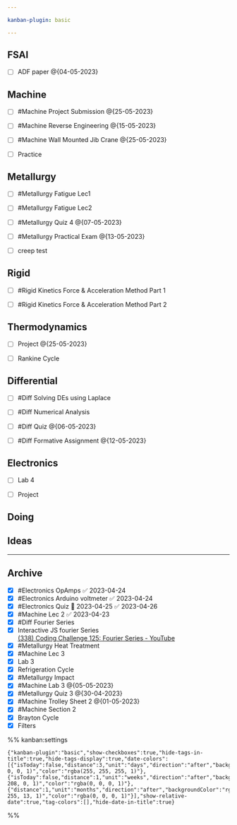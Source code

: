```yaml
---

kanban-plugin: basic

---
```


## FSAI

- [ ] ADF paper @{04-05-2023}


## Machine

- [ ] #Machine Project Submission @{25-05-2023}
- [ ] #Machine Reverse Engineering @{15-05-2023}
- [ ] #Machine Wall Mounted Jib Crane @{25-05-2023}
- [ ] Practice


## Metallurgy

- [ ] #Metallurgy Fatigue Lec1
- [ ] #Metallurgy Fatigue Lec2
- [ ] #Metallurgy Quiz 4 @{07-05-2023}
- [ ] #Metallurgy Practical Exam @{13-05-2023}
- [ ] creep test


## Rigid

- [ ] #Rigid Kinetics Force & Acceleration Method Part 1
- [ ] #Rigid Kinetics Force & Acceleration Method Part 2


## Thermodynamics

- [ ] Project @{25-05-2023}
- [ ] Rankine Cycle


## Differential

- [ ] #Diff Solving DEs using Laplace
- [ ] #Diff Numerical Analysis
- [ ] #Diff Quiz @{06-05-2023}
- [ ] #Diff Formative Assignment @{12-05-2023}


## Electronics

- [ ] Lab 4
- [ ] Project


## Doing



## Ideas



***

## Archive

- [x] #Electronics OpAmps ✅ 2023-04-24
- [x] #Electronics Arduino voltmeter ✅ 2023-04-24
- [x] #Electronics Quiz 📅 2023-04-25 ✅ 2023-04-26
- [x] #Machine Lec 2 ✅ 2023-04-23
- [x] #Diff Fourier Series
- [x] Interactive JS fourier Series<br>[(338) Coding Challenge 125: Fourier Series - YouTube](https://www.youtube.com/watch?v=Mm2eYfj0SgA)
- [x] #Metallurgy Heat Treatment
- [x] #Machine Lec 3
- [x] Lab 3
- [x] Refrigeration Cycle
- [x] #Metallurgy  Impact
- [x] #Machine Lab 3 @{05-05-2023}
- [x] #Metallurgy Quiz 3 @{30-04-2023}
- [x] #Machine Trolley Sheet 2 @{01-05-2023}
- [x] #Machine Section 2
- [x] Brayton Cycle
- [x] Filters

%% kanban:settings
```
{"kanban-plugin":"basic","show-checkboxes":true,"hide-tags-in-title":true,"hide-tags-display":true,"date-colors":[{"isToday":false,"distance":3,"unit":"days","direction":"after","backgroundColor":"rgba(255, 0, 0, 1)","color":"rgba(255, 255, 255, 1)"},{"isToday":false,"distance":1,"unit":"weeks","direction":"after","backgroundColor":"rgba(255, 208, 0, 1)","color":"rgba(0, 0, 0, 1)"},{"distance":1,"unit":"months","direction":"after","backgroundColor":"rgba(0, 255, 13, 1)","color":"rgba(0, 0, 0, 1)"}],"show-relative-date":true,"tag-colors":[],"hide-date-in-title":true}
```
%%